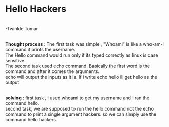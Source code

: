 # Hello Hackers 
<br>
-Twinkle Tomar 
<br><br>

**Thought process** : The first task was simple , "Whoami" is like a who-am-i command it prints the username.
<br> </space>The Hello command would run only if its typed correctly as linux is case sensitive. 
<br>
</space>The second task used echo command. Basically the first word is the command and after it comes the arguments. 
<br>
</space>echo will output the inputs as it is. If i write echo hello ill get hello as the output. <br><br>

**solving** : first task , i used whoami to get my username and i ran the command hello. 
<br>
</space>second task, we are supposed to run the hello command not the echo command to print a single argument hackers. 
</space>so we can simply use the command hello hackers. 
